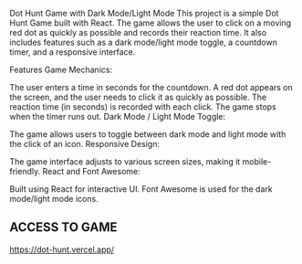 Dot Hunt Game with Dark Mode/Light Mode
This project is a simple Dot Hunt Game built with React. The game allows the user to click on a moving red dot as quickly as possible and records their reaction time. It also includes features such as a dark mode/light mode toggle, a countdown timer, and a responsive interface.

Features
Game Mechanics:

The user enters a time in seconds for the countdown.
A red dot appears on the screen, and the user needs to click it as quickly as possible.
The reaction time (in seconds) is recorded with each click.
The game stops when the timer runs out.
Dark Mode / Light Mode Toggle:

The game allows users to toggle between dark mode and light mode with the click of an icon.
Responsive Design:

The game interface adjusts to various screen sizes, making it mobile-friendly.
React and Font Awesome:

Built using React for interactive UI.
Font Awesome is used for the dark mode/light mode icons.


## ACCESS TO GAME
https://dot-hunt.vercel.app/
